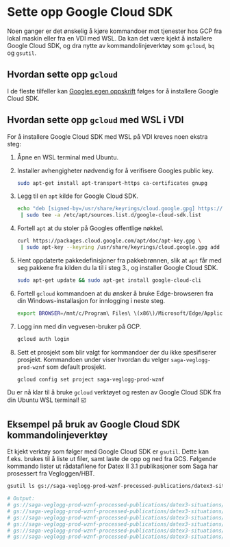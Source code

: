 # Sette opp Google Cloud SDK

Noen ganger er det ønskelig å kjøre kommandoer mot tjenester hos GCP fra lokal
maskin eller fra en VDI med WSL. Da kan det være kjekt å installere Google Cloud
SDK, og dra nytte av kommandolinjeverktøy som `gcloud`, `bq` og `gsutil`.

## Hvordan sette opp `gcloud`

I de fleste tilfeller kan [Googles egen oppskrift](https://cloud.google.com/sdk/docs/install) følges for å installere Google Cloud SDK.

## Hvordan sette opp `gcloud` med WSL i VDI

For å installere Google Cloud SDK med WSL på VDI kreves noen ekstra steg:

1. Åpne en WSL terminal med Ubuntu.

1. Installer avhengigheter nødvendig for å verifisere Googles public key.

    ```bash
    sudo apt-get install apt-transport-https ca-certificates gnupg
    ```

1. Legg til en `apt` kilde for Google Cloud SDK.

    ```bash
    echo "deb [signed-by=/usr/share/keyrings/cloud.google.gpg] https://packages.cloud.google.com/apt cloud-sdk main"\
     | sudo tee -a /etc/apt/sources.list.d/google-cloud-sdk.list
    ```

1. Fortell `apt` at du stoler på Googles offentlige nøkkel.

    ```bash
    curl https://packages.cloud.google.com/apt/doc/apt-key.gpg \
     | sudo apt-key --keyring /usr/share/keyrings/cloud.google.gpg add -
    ```

1. Hent oppdaterte pakkedefinisjoner fra pakkebrønnen, slik at `apt` får med seg pakkene fra kilden du la til i steg 3., og installer Google Cloud SDK.

    ```bash
    sudo apt-get update && sudo apt-get install google-cloud-cli
    ```

1. Fortell `gcloud` kommandoen at du ønsker å bruke Edge-browseren fra din Windows-installasjon for innlogging i neste steg.

    ```bash
    export BROWSER=/mnt/c/Program\ Files\ \(x86\)/Microsoft/Edge/Application/msedge.exe
    ```

1. Logg inn med din vegvesen-bruker på GCP.

    ```bash
    gcloud auth login
    ```

1. Sett et prosjekt som blir valgt for kommandoer der du ikke spesifiserer prosjekt. Kommandoen under viser hvordan du velger `saga-veglogg-prod-wznf` som default prosjekt.

    ```bash
    gcloud config set project saga-veglogg-prod-wznf
    ```

Du er nå klar til å bruke `gcloud` verktøyet og resten av Google Cloud SDK fra din Ubuntu WSL terminal! ☑️

## Eksempel på bruk av Google Cloud SDK kommandolinjeverktøy

Et kjekt verktøy som følger med Google Cloud SDK er `gsutil`. Dette kan f.eks. brukes til å liste ut filer, samt laste de opp og ned fra GCS. Følgende kommando lister ut rådatafilene for Datex II 3.1 publikasjoner som Saga har prosessert fra Vegloggen/HBT.

```bash
gsutil ls gs://saga-veglogg-prod-wznf-processed-publications/datex3-situations/
```

```bash
# Output:
# gs://saga-veglogg-prod-wznf-processed-publications/datex3-situations/2019_10/
# gs://saga-veglogg-prod-wznf-processed-publications/datex3-situations/2020_01/
# gs://saga-veglogg-prod-wznf-processed-publications/datex3-situations/2020_03/
# gs://saga-veglogg-prod-wznf-processed-publications/datex3-situations/2020_04/
# gs://saga-veglogg-prod-wznf-processed-publications/datex3-situations/2022_03/
# gs://saga-veglogg-prod-wznf-processed-publications/datex3-situations/2022_04/
```
